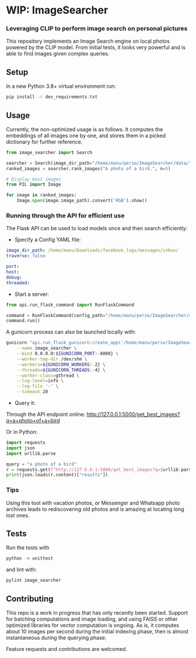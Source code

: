 # WIP: ImageSearcher
### Leveraging CLIP to perform image search on personal pictures

This repository implements an Image Search engine on local photos powered by the CLIP model.
From initial tests, it looks very powerful and is able to find images given complex queries.

## Setup

In a new Python 3.8+ virtual environment run:
```bash
pip install -r dev_requirements.txt
```
## Usage
Currently, the non-optimized usage is as follows. It computes the embeddings of all images one by one, and stores them in 
a picked dictionary for further reference.

```python
from image_searcher import Search

searcher = Search(image_dir_path="/home/manu/perso/ImageSearcher/data/", traverse=True)
ranked_images = searcher.rank_images("A photo of a bird.", n=5)

# Display best images
from PIL import Image

for image in ranked_images:
    Image.open(image.image_path).convert('RGB').show()
```

### Running through the API for efficient use

The Flask API can be used to load models once and then search efficiently:

- Specify a Config YAML file:
  
```yaml
image_dir_path: /home/manu/Downloads/facebook_logs/messages/inbox/
traverse: false

port:
host:
debug:
threaded:
```
- Start a server:
```python
from api.run_flask_command import RunFlaskCommand

command = RunFlaskCommand(config_path="/home/manu/perso/ImageSearcher/api/api_config.yml")
command.run()
```

A gunicorn process can also be launched locally with:

```bash
gunicorn "api.run_flask_gunicorn:create_app('/home/manu/perso/ImageSearcher/api/api_config.yml')" \
    --name image_searcher \
    --bind 0.0.0.0:${GUNICORN_PORT:-8000} \
    --worker-tmp-dir /dev/shm \
    --workers=${GUNICORN_WORKERS:-2} \
    --threads=${GUNICORN_THREADS:-4} \
    --worker-class=gthread \
    --log-level=info \
    --log-file '-' \
    --timeout 20
```
- Query it:

Through the API endpoint online: http://127.0.0.1:5000/get_best_images?q=a+photo+of+a+bird

Or in Python:
```python
import requests
import json
import urllib.parse

query = "a photo of a bird"
r = requests.get(f"http://127.0.0.1:5000/get_best_images?q={urllib.parse.quote(query)}")
print(json.loads(r.content)["results"])
```
### Tips

Using this tool with vacation photos, or Messenger and Whatsapp photo archives leads to rediscovering 
old photos and is amazing at locating long lost ones.

## Tests

Run the tests with 

```bash
python -m unittest
```

and lint with:

```bash
pylint image_searcher
```

## Contributing

This repo is a work in progress that has only recently been started. Support for batching computations and image loading,
and using FAISS or other optimized libraries for vector computation is ongoing. As is, it computes
about 10 images per second during the initial indexing phase, then is almost instantaneous during the querying 
phase.

Feature requests and contributions are welcomed.